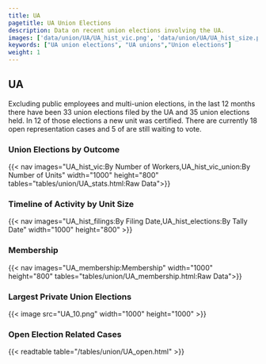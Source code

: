 ```yaml
---
title: UA
pagetitle: UA Union Elections
description: Data on recent union elections involving the UA.
images: ['data/union/UA/UA_hist_vic.png', 'data/union/UA/UA_hist_size.png', 'data/union/UA/UA_10.png']
keywords: ["UA union elections", "UA unions","Union elections"]
weight: 1
---
```

##  UA

Excluding public employees and multi-union elections, in the last 12 months there have been 33 union elections filed by the UA and 35 union elections held. In 12 of those elections a new unit was certified. There are currently 18 open representation cases and 5 of are still waiting to vote.

### Union Elections by Outcome
{{< nav images="UA_hist_vic:By Number of Workers,UA_hist_vic_union:By Number of Units" width="1000" height="800" tables="tables/union/UA_stats.html:Raw Data">}}

### Timeline of Activity by Unit Size
{{< nav images="UA_hist_filings:By Filing Date,UA_hist_elections:By Tally Date" width="1000" height="800" >}}

### Membership
{{< nav images="UA_membership:Membership" width="1000" height="800" tables="tables/union/UA_membership.html:Raw Data">}}

### Largest Private Union Elections
{{< image src="UA_10.png" width="1000" height="1000"  >}}

### Open Election Related Cases
{{< readtable table="/tables/union/UA_open.html" >}}

